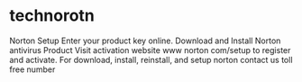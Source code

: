 # technorotn
Norton Setup Enter your product key online. Download and Install Norton antivirus Product Visit activation website www norton com/setup to register and activate. For download, install, reinstall, and setup norton contact us toll free number 

